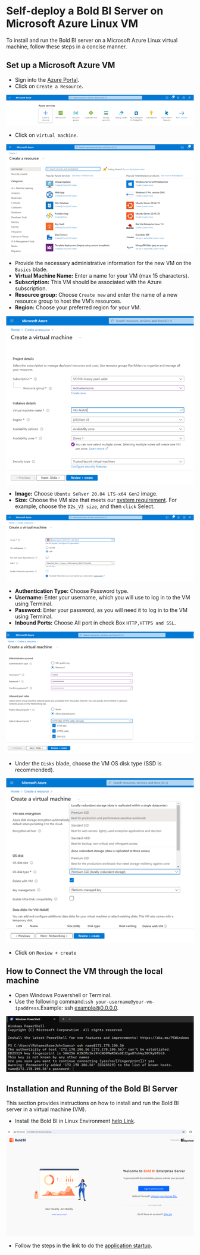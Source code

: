 # Self-deploy a Bold BI Server on Microsoft Azure Linux VM
To install and run the Bold BI server on a Microsoft Azure Linux virtual machine, follow these steps in a concise manner.
## Set up a Microsoft Azure VM
 - Sign into the [Azure Portal](https://portal.azure.com/).
 - Click on `Create a Resource`.

 ![Create Resource](images/create.png)
 - Click on `virtual machine`.

 ![virtual machine](images/virtual_machine.png)
 - Provide the necessary administrative information for the new VM on the `Basics` blade.
 - **Virtual Machine Name:** Enter a name for your VM (max 15 characters).
 - **Subscription:** This VM should be associated with the Azure subscription.
 - **Resource group:** Choose `Create new` and enter the name of a new resource group to host the VM’s resources.
 - **Region:** Choose your preferred region for your VM.

![virtual machine](images/give_value.png)
 - **Image:** Choose `Ubuntu SeRver 20.04 LTS-x64 Gen2` image.
 - **Size:** Choose the VM size that meets our [system requirement](https://help.boldbi.com/deploying-bold-bi/overview/#hardware-requirements). For example, choose the `D2s_V3 size`, and then `click` Select.

![virtual machine](images/image.png)
 - **Authentication Type:** Choose Password type.
 - **Username:** Enter your username, which you will use to log in to the VM using Terminal.
 - **Password:** Enter your password, as you will need it to log in to the VM using Terminal.
 - **Inbound Ports:** Choose All port in check Box `HTTP,HTTPS and SSL`.

![virtual machine](images/authu.png)
 - Under the `Disks` blade, choose the VM OS disk type (SSD is recommended).
 
 ![virtual machine](images/SSD.png)
 - Click on `Review + create`

## How to Connect the VM through the local machine ##
  - Open Windows Powershell or Terminal.
  - Use the following command:`ssh your-username@your-vm-ipaddress`.Example: ssh example@0.0.0.0.

![virtual machine](images/connect.png)
## Installation and Running of the Bold BI Server ##
 This section provides instructions on how to install and run the Bold BI server in a virtual machine (VM).
 
 - Install the Bold BI in Linux Environment [help Link](https://help.boldbi.com/deploying-bold-bi/deploying-in-linux/installation-and-deployment/bold-bi-on-ubuntu/).

![virtual machine](images/BoldBI.png)
 - Follow the steps in the link to do the [application startup](https://help.boldbi.com/application-startup/).